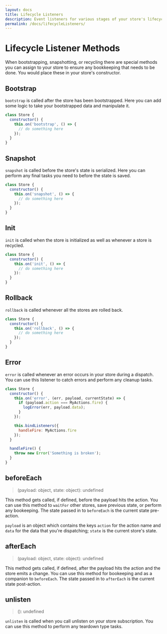 ```yaml
---
layout: docs
title: Lifecycle Listeners
description: Event listeners for various stages of your store's lifecycle
permalink: /docs/lifecycleListeners/
---
```


# Lifecycle Listener Methods

When bootstrapping, snapshotting, or recycling there are special methods you can assign to your store to ensure any bookkeeping that needs to be done. You would place these in your store's constructor.

## Bootstrap

`bootstrap` is called after the store has been bootstrapped. Here you can add some logic to take your bootstrapped data and manipulate it.

```js
class Store {
  constructor() {
    this.on('bootstrap', () => {
      // do something here
    });
  }
}
```

## Snapshot

`snapshot` is called before the store's state is serialized. Here you can perform any final tasks you need to before the state is saved.

```js
class Store {
  constructor() {
    this.on('snapshot', () => {
      // do something here
    });
  }
}
```

## Init

`init` is called when the store is initialized as well as whenever a store is recycled.

```js
class Store {
  constructor() {
    this.on('init', () => {
      // do something here
    }):
  }
}
```

## Rollback

`rollback` is called whenever all the stores are rolled back.

```js
class Store {
  constructor() {
    this.on('rollback', () => {
      // do something here
    });
  }
}
```

## Error

`error` is called whenever an error occurs in your store during a dispatch. You can use this listener to catch errors and perform any cleanup tasks.

```js
class Store {
  constructor() {
    this.on('error', (err, payload, currentState) => {
      if (payload.action === MyActions.fire) {
        logError(err, payload.data);
      }
    });

    this.bindListeners({
      handleFire: MyActions.fire
    });
  }

  handleFire() {
    throw new Error('Something is broken');
  }
}
```

## beforeEach

> (payload: object, state: object): undefined

This method gets called, if defined, before the payload hits the action. You can use this method to `waitFor` other stores, save previous state, or perform any bookeeping. The state passed in to `beforeEach` is the current state pre-action.

`payload` is an object which contains the keys `action` for the action name and `data` for the data that you're dispatching; `state` is the current store's state.

## afterEach

> (payload: object, state: object): undefined

This method gets called, if defined, after the payload hits the action and the store emits a change. You can use this method for bookeeping and as a companion to `beforeEach`. The state passed in to `afterEach` is the current state post-action.

## unlisten

> (): undefined

`unlisten` is called when you call unlisten on your store subscription. You can use this method to perform any teardown type tasks.
